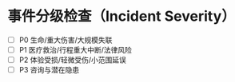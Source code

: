 # 事件分级检查（Incident Severity）

- [ ] P0 生命/重大伤害/大规模失联
- [ ] P1 医疗救治/行程重大中断/法律风险
- [ ] P2 体验受损/轻微受伤/小范围延误
- [ ] P3 咨询与潜在隐患
